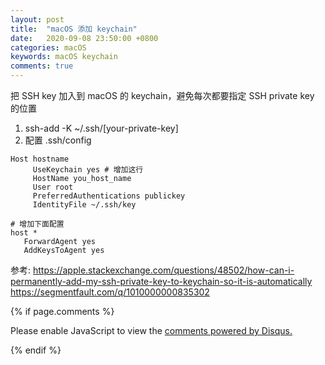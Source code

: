```yaml
---
layout: post
title:  "macOS 添加 keychain"
date:   2020-09-08 23:50:00 +0800
categories: macOS
keywords: macOS keychain
comments: true
---
```


把 SSH key 加入到 macOS 的 keychain，避免每次都要指定 SSH private key 的位置

1. ssh-add -K ~/.ssh/[your-private-key]
2. 配置 .ssh/config

```config
Host hostname
     UseKeychain yes # 增加这行
     HostName you_host_name
     User root
     PreferredAuthentications publickey
     IdentityFile ~/.ssh/key

# 增加下面配置
host *
   ForwardAgent yes
   AddKeysToAgent yes
```

参考:
https://apple.stackexchange.com/questions/48502/how-can-i-permanently-add-my-ssh-private-key-to-keychain-so-it-is-automatically
https://segmentfault.com/q/1010000000835302


{% if page.comments %}
<div id="disqus_thread"></div>
<script>

/**
*  RECOMMENDED CONFIGURATION VARIABLES: EDIT AND UNCOMMENT THE SECTION BELOW TO INSERT DYNAMIC VALUES FROM YOUR PLATFORM OR CMS.
*  LEARN WHY DEFINING THESE VARIABLES IS IMPORTANT: https://disqus.com/admin/universalcode/#configuration-variables*/
/*
var disqus_config = function () {
this.page.url = PAGE_URL;  // Replace PAGE_URL with your page's canonical URL variable
this.page.identifier = PAGE_IDENTIFIER; // Replace PAGE_IDENTIFIER with your page's unique identifier variable
};
*/
(function() { // DON'T EDIT BELOW THIS LINE
var d = document, s = d.createElement('script');
s.src = 'https://iamdbc-eggy.disqus.com/embed.js';
s.setAttribute('data-timestamp', +new Date());
(d.head || d.body).appendChild(s);
})();
</script>
<noscript>Please enable JavaScript to view the <a href="https://disqus.com/?ref_noscript">comments powered by Disqus.</a></noscript>
                            
{% endif %}
